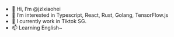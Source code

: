- 👋 Hi, I’m @jzlxiaohei
- 👀 I’m interested in Typescript, React, Rust, Golang, TensorFlow.js
- 🌱 I currently work in Tiktok SG.
- 📫 Learning English~

<!---
jzlxiaohei/jzlxiaohei is a ✨ special ✨ repository because its `README.md` (this file) appears on your GitHub profile.
You can click the Preview link to take a look at your changes.
--->
